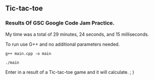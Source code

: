 ## Tic-tac-toe

### Results Of GSC Google Code Jam Practice.

My time was a total of 29 minutes, 24 seconds, and 15 milliseconds.

To run use G++ and no additional parameters needed.

`g++ main.cpp -o main`

`./main`

Enter in a result of a Tic-tac-toe game and it will calculate. ; )

